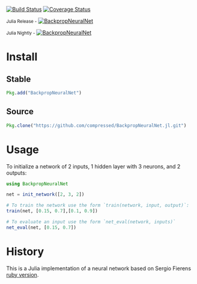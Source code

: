 [![Build Status](https://travis-ci.org/compressed/BackpropNeuralNet.jl.svg?branch=master)](https://travis-ci.org/compressed/BackpropNeuralNet.jl)
[![Coverage Status](https://img.shields.io/coveralls/compressed/BackpropNeuralNet.jl.svg)](https://coveralls.io/r/compressed/BackpropNeuralNet.jl)

<small>Julia Release -</small> [![BackpropNeuralNet](http://pkg.julialang.org/badges/BackpropNeuralNet_release.svg)](http://pkg.julialang.org/?pkg=BackpropNeuralNet&ver=release)

<small>Julia Nightly -</small> [![BackpropNeuralNet](http://pkg.julialang.org/badges/BackpropNeuralNet_nightly.svg)](http://pkg.julialang.org/?pkg=BackpropNeuralNet&ver=nightly)
# Install

## Stable
```julia
Pkg.add("BackpropNeuralNet")
```

## Source

```julia
Pkg.clone("https://github.com/compressed/BackpropNeuralNet.jl.git")
```

# Usage

To initialize a network of 2 inputs, 1 hidden layer with 3 neurons, and 2 outputs:

```julia
using BackpropNeuralNet

net = init_network([2, 3, 2])

# To train the network use the form `train(network, input, output)`:
train(net, [0.15, 0.7],[0.1, 0.9])

# To evaluate an input use the form `net_eval(network, inputs)`
net_eval(net, [0.15, 0.7])
```

# History

This is a Julia implementation of a neural network based on Sergio Fierens [ruby version](https://github.com/SergioFierens/ai4r).
